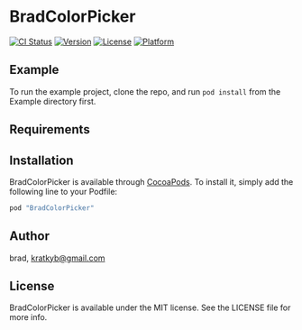 # BradColorPicker

[![CI Status](http://img.shields.io/travis/brad/BradColorPicker.svg?style=flat)](https://travis-ci.org/brad/BradColorPicker)
[![Version](https://img.shields.io/cocoapods/v/BradColorPicker.svg?style=flat)](http://cocoapods.org/pods/BradColorPicker)
[![License](https://img.shields.io/cocoapods/l/BradColorPicker.svg?style=flat)](http://cocoapods.org/pods/BradColorPicker)
[![Platform](https://img.shields.io/cocoapods/p/BradColorPicker.svg?style=flat)](http://cocoapods.org/pods/BradColorPicker)

## Example

To run the example project, clone the repo, and run `pod install` from the Example directory first.

## Requirements

## Installation

BradColorPicker is available through [CocoaPods](http://cocoapods.org). To install
it, simply add the following line to your Podfile:

```ruby
pod "BradColorPicker"
```

## Author

brad, kratkyb@gmail.com

## License

BradColorPicker is available under the MIT license. See the LICENSE file for more info.
